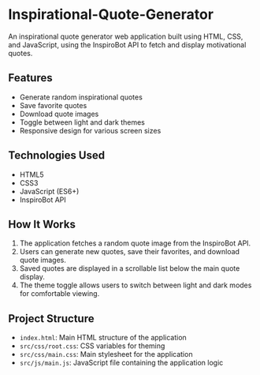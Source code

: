 # Inspirational-Quote-Generator
 An inspirational quote generator web application built using HTML, CSS, and JavaScript, using the InspiroBot API to fetch and display motivational quotes.

## Features

- Generate random inspirational quotes
- Save favorite quotes
- Download quote images
- Toggle between light and dark themes
- Responsive design for various screen sizes

## Technologies Used

- HTML5
- CSS3
- JavaScript (ES6+)
- InspiroBot API

## How It Works

1. The application fetches a random quote image from the InspiroBot API.
2. Users can generate new quotes, save their favorites, and download quote images.
3. Saved quotes are displayed in a scrollable list below the main quote display.
4. The theme toggle allows users to switch between light and dark modes for comfortable viewing.

## Project Structure

- `index.html`: Main HTML structure of the application
- `src/css/root.css`: CSS variables for theming
- `src/css/main.css`: Main stylesheet for the application
- `src/js/main.js`: JavaScript file containing the application logic
